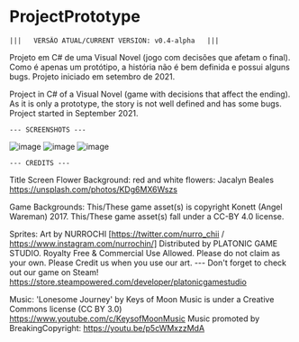 # ProjectPrototype
	|||   VERSÃO ATUAL/CURRENT VERSION: v0.4-alpha   |||

Projeto em C# de uma Visual Novel (jogo com decisões que afetam o final). Como é apenas um protótipo, a história não é bem definida e possui alguns bugs. Projeto iniciado em setembro de 2021.

Project in C# of a Visual Novel (game with decisions that affect the ending). As it is only a prototype, the story is not well defined and has some bugs. Project started in September 2021.


	--- SCREENSHOTS ---
	
![image](https://user-images.githubusercontent.com/93265472/139125649-69ea43ff-6b92-406a-8022-e17e2121f61f.png)
![image](https://user-images.githubusercontent.com/93265472/139125808-58b84e66-fe29-446e-b339-75ad4069cce6.png)
![image](https://user-images.githubusercontent.com/93265472/139125886-4479fcd8-ac55-4083-9a1a-238d29441601.png)



	--- CREDITS ---


Title Screen Flower Background:
	red and white flowers: Jacalyn Beales
	https://unsplash.com/photos/KDg6MX6Wszs

Game Backgrounds:
	This/These game asset(s) is copyright Konett (Angel Wareman) 2017.
	This/These game asset(s) fall under a CC-BY 4.0 license.

Sprites:
	Art by NURROCHI [https://twitter.com/nurro_chii / https://www.instagram.com/nurrochin/]
	Distributed by PLATONIC GAME STUDIO.
	Royalty Free & Commercial Use Allowed.
	Please do not claim as your own.
	Please Credit us when you use our art.
	---
	Don't forget to check out our game on Steam!
	https://store.steampowered.com/developer/platonicgamestudio

Music:
	'Lonesome Journey' by Keys of Moon Music is under a Creative Commons license (CC BY 3.0)
	https://www.youtube.com/c/KeysofMoonMusic
	Music promoted by BreakingCopyright: https://youtu.be/p5cWMxzzMdA 

